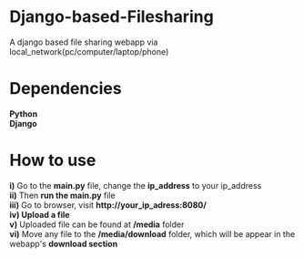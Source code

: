 # Django-based-Filesharing

A django based file sharing webapp via local_network(pc/computer/laptop/phone)


# Dependencies
<b> Python</b><br/>
<b> Django </b>

# How to use

<b>i)</b>  Go to the <b>main.py</b> file, change the <b>ip_address</b> to your ip_address <br/>
<b>ii)</b> Then <b>run the main.py</b> file<br/>
<b>iii)</b> Go to browser, visit <b>http://your_ip_adress:8080/</b><br/>
<b>iv) Upload a file</b><br/>
<b>v)</b> Uploaded file can be found at <b>/media</b> folder<br/>
<b>vi)</b> Move any file to the <b>/media/download</b> folder, which will be appear in the webapp's <b>download section</b><br/>
